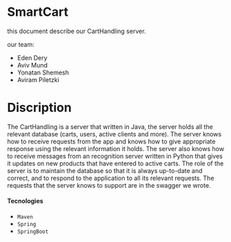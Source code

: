 # SmartCart #

this document describe our CartHandling server.

our team:
- Eden Dery
- Aviv Mund
- Yonatan Shemesh 
- Aviram Piletzki

# Discription #
The CartHandling is a server that written in Java, the server holds all the relevant database (carts, users, active clients and more).
The server knows how to receive requests from the app and knows how to give appropriate response using the relevant information it holds.
The server also knows how to receive messages from an recognition server written in Python that gives it updates on new products that have entered to active carts.
The role of the server is to maintain the database so that it is always up-to-date and correct, and to respond to the application to all its relevant requests.
The requests that the server knows to support are in the swagger we wrote.
 
#### Tecnologies ####
- `Maven`
- `Spring`
- `SpringBoot`

